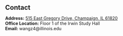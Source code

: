<h1 id="contact"></h1>

<h2 style="margin: 30px 0px 10px;">Contact</h2>

<p><strong>Address:</strong> <a href="[https://www.google.com/maps/place/515+E+Gregory+Dr,+Champaign,+IL+61820/@40.101164,-88.2363725,15z/data=!4m6!3m5!1s0x880cd73c815e8e83:0x5d362cdb27808696!8m2!3d40.1033556!4d-88.2312824!16s%2Fg%2F11c5nqy_5_?entry=ttu]">515 East Gregory Drive, Champaign, IL 61820</a>
<br />
<strong>Office Location:</strong> Floor 1 of the Irwin Study Hall
<br />
<strong>Email:</strong> <email>wangz4@illinois.edu</email>
<br />
<!-- <strong>Phone:</strong> </p> -->
<!-- <p style="text-align: left;"><iframe src="https://docs.google.com/forms/d/e/1FAIpQLSeFJTf6Nq_juYt4YNHpMSA5JOIDjsyAG3BjNEWdyAJfhfO11w/viewform?embedded=true&hl=en" width="640" scrolling="no" height="780" frameborder="0" marginheight="0" marginwidth="0">Loading…</iframe></p> -->
